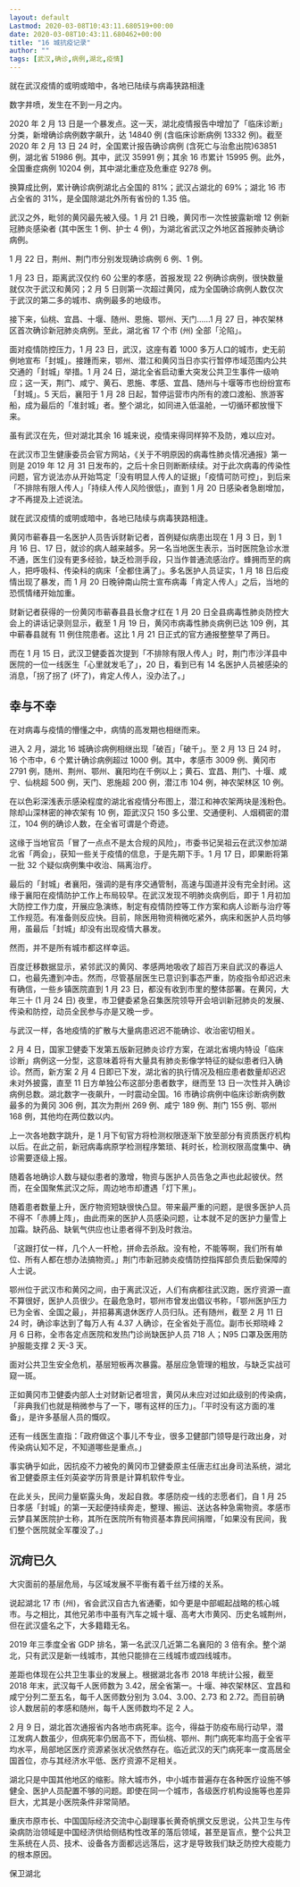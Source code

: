 ```yaml
---
layout: default
Lastmod: 2020-03-08T10:43:11.680519+00:00
date: 2020-03-08T10:43:11.680462+00:00
title: "16 城抗疫记录"
author: ""
tags: [武汉,确诊,病例,湖北,疫情]
---
```


就在武汉疫情的或明或暗中，各地已陆续与病毒狭路相逢

数字井喷，发生在不到一月之内。

2020 年 2 月 13 日是一个暴发点。这一天，湖北疫情报告中增加了「临床诊断」分类，新增确诊病例数字飙升，达 14840 例 (含临床诊断病例 13332 例)。截至 2020 年 2 月 13 日 24 时，全国累计报告确诊病例 (含死亡与治愈出院)63851 例，湖北省 51986 例。其中，武汉 35991 例；其余 16 市累计 15995 例。此外，全国重症病例 10204 例，其中湖北重症及危重症 9278 例。

换算成比例，累计确诊病例湖北占全国的 81%；武汉占湖北的 69%；湖北 16 市占全省的 31%，是全国除湖北外所有省份的 1.35 倍。

武汉之外，毗邻的黄冈最先被入侵。1 月 21 日晚，黄冈市一次性披露新增 12 例新冠肺炎感染者 (其中医生 1 例、护士 4 例)，为湖北省武汉之外地区首报肺炎确诊病例。

1 月 22 日，荆州、荆门市分别发现确诊病例 6 例、1 例。

1 月 23 日，距离武汉仅约 60 公里的孝感，首报发现 22 例确诊病例，很快数量就仅次于武汉和黄冈；2 月 5 日则第一次超过黄冈，成为全国确诊病例人数仅次于武汉的第二多的城市、病例最多的地级市。

接下来，仙桃、宜昌、十堰、随州、恩施、鄂州、天门……1 月 27 日，神农架林区首次确诊新冠肺炎病例。至此，湖北省 17 个市 (州) 全部「沦陷」。

面对疫情防控压力，1 月 23 日，武汉，这座有着 1000 多万人口的城市，史无前例地宣布「封城」。接踵而来，鄂州、潜江和黄冈当日亦实行暂停市域范围内公共交通的「封城」举措。1 月 24 日，湖北全省启动重大突发公共卫生事件一级响应；这一天，荆门、咸宁、黄石、恩施、孝感、宜昌、随州与十堰等市也纷纷宣布「封城」。5 天后，襄阳于 1 月 28 日起，暂停运营市内所有的渡口渡船、旅游客船，成为最后的「准封城」者。整个湖北，如同进入低温舱，一切循环都放慢下来。

虽有武汉在先，但对湖北其余 16 城来说，疫情来得同样猝不及防，难以应对。

在武汉市卫生健康委员会官方网站，《关于不明原因的病毒性肺炎情况通报》第一则是 2019 年 12 月 31 日发布的，之后十余日则断断续续。对于此次病毒的传染性问题，官方说法亦从开始笃定「没有明显人传人的证据」「疫情可防可控」，到后来「不排除有限人传人」「持续人传人风险很低」，直到 1 月 20 日感染者急剧增加，才不再提及上述说法。

就在武汉疫情的或明或暗中，各地已陆续与病毒狭路相逢。

黄冈市蕲春县一名医护人员告诉财新记者，首例疑似病患出现在 1 月 3 日，到 1 月 16 日、17 日，就诊的病人越来越多。另一名当地医生表示，当时医院急诊水泄不通，医生们没有更多经验，缺乏检测手段，只当作普通流感治疗。蜂拥而至的病人，把呼吸科、传染科的病床「全都住满了」。多名医护人员证实，1 月 18 日后疫情出现了暴发，而 1 月 20 日晚钟南山院士宣布病毒「肯定人传人」之后，当地的恐慌情绪开始加重。

财新记者获得的一份黄冈市蕲春县县长詹才红在 1 月 20 日全县病毒性肺炎防控大会上的讲话记录则显示，截至 1 月 19 日，黄冈市病毒性肺炎病例已达 109 例，其中蕲春县就有 11 例住院患者。这比 1 月 21 日正式的官方通报整整早了两日。

而在 1 月 15 日，武汉卫健委首次提到「不排除有限人传人」时，荆门市沙洋县中医院的一位一线医生「心里就发毛了」，20 日，看到已有 14 名医护人员被感染的消息，「拐了拐了 (坏了)，肯定人传人，没办法了。」

幸与不幸
----

在对病毒与疫情的懵懂之中，病情的高发期也相继而来。

进入 2 月，湖北 16 城确诊病例相继出现「破百」「破千」。至 2 月 13 日 24 时，16 个市中，6 个累计确诊病例超过 1000 例。其中，孝感市 3009 例、黄冈市 2791 例，随州、荆州、鄂州、襄阳均在千例以上；黄石、宜昌、荆门、十堰、咸宁、仙桃超 500 例，天门、恩施超 200 例，潜江市 104 例，神农架林区 10 例。

在以色彩深浅表示感染程度的湖北省疫情分布图上，潜江和神农架两块是浅粉色。除却山深林密的神农架有 10 例，距武汉只 150 多公里、交通便利、人烟稠密的潜江，104 例的确诊人数，在全省可谓是个奇迹。

这缘于当地官员「冒了一点点不是太合规的风险」，市委书记吴祖云在武汉参加湖北省「两会」，获知一些关于疫情的信息，于是先期下手。1 月 17 日，即果断将第一批 32 个疑似病例集中收治、隔离治疗。

最后的「封城」者襄阳，强调的是有序交通管制，高速与国道并没有完全封闭。这缘于襄阳在疫情防护工作上布局较早。在武汉发现不明肺炎病例后，即于 1 月初加大防控工作力度，开展应急演练，制定有疫情防控等工作方案和病人诊断与治疗等工作规范。有准备则反应快。目前，除医用物资稍微吃紧外，病床和医护人员均够用，虽最后「封城」却没有出现疫情大暴发。

然而，并不是所有城市都这样幸运。

百度迁移数据显示，紧邻武汉的黄冈、孝感两地吸收了超百万来自武汉的春运人口，也最先遭到冲击。然而，尽管基层医生已意识到事态严重，防疫指令却迟迟未有确信，一些乡镇医院直到 1 月 23 日，都没有收到市里的整体部署。在黄冈，大年三十 (1 月 24 日) 夜里，市卫健委紧急召集医院领导开会培训新冠肺炎的发展、传染和防控，动员全民参与亦是又晚一步。

与武汉一样，各地疫情的扩散与大量病患迟迟不能确诊、收治密切相关。

2 月 4 日，国家卫健委下发第五版新冠肺炎诊疗方案，在湖北省境内特设「临床诊断」病例这一分型，这意味着将有大量具有肺炎影像学特征的疑似患者归入确诊。然而，新方案 2 月 4 日即已下发，湖北省的执行情况及相应患者数量却迟迟未对外披露，直至 11 日方单独公布这部分患者数字，继而至 13 日一次性并入确诊病例总数。湖北数字一夜飙升，一时震动全国。16 市确诊病例中临床诊断病例数最多的为黄冈 306 例，其次为荆州 269 例、咸宁 189 例、荆门 155 例、鄂州 168 例，其他均在两位数以内。

上一次各地数字跳升，是 1 月下旬官方将检测权限逐渐下放至部分有资质医疗机构以后。在此之前，新冠病毒病原学检测程序繁琐、耗时长，检测权限高度集中、确诊需要逐级上报。

随着各地确诊人数与疑似患者的激增，物资与医护人员告急之声也此起彼伏。然而，在全国聚焦武汉之际，周边地市却遭遇「灯下黑」。

随着患者数量上升，医疗物资短缺很快凸显。带来最严重的问题，是很多医护人员不得不「赤膊上阵」，由此而来的医护人员感染问题，让本就不足的医护力量雪上加霜。缺药品、缺氧气供应也让患者得不到及时救治。

「这跟打仗一样，几个人一杆枪，拼命去杀敌。没有枪，不能等啊，我们所有单位、所有人都在想办法搞物资。」荆门市新冠肺炎疫情防控指挥部负责后勤保障的人士说。

鄂州位于武汉市和黄冈之间，由于离武汉近，人们有病都往武汉跑，医疗资源一直不算很好，医护人员很少。在最危急时，鄂州市曾发出倡议书称，「鄂州医护压力已为全省、全国之最」，并招募离退休医疗人员归队。还有随州，截至 2 月 11 日 24 时，确诊率达到了每万人有 4.37 人确诊，在全省处于高位。副市长郑晓峰 2 月 6 日称，全市各定点医院和发热门诊尚缺医护人员 718 人；N95 口罩及医用防护服能支撑 2 天-3 天。

面对公共卫生安全危机，基层短板再次暴露。基层应急管理的粗放，与缺乏实战可窥一斑。

正如黄冈市卫健委内部人士对财新记者坦言，黄冈从未应对过如此级别的传染病，「非典我们也就是稍微参与了一下，哪有这样的压力」。「平时没有这方面的准备」，是许多基层人员的慨叹。

还有一线医生直指：「政府做这个事儿不专业，很多卫健部门领导是行政出身，对传染病认知不足，不知道哪些是重点。」

事实确乎如此，因抗疫不力被免的黄冈市卫健委原主任唐志红出身司法系统，湖北省卫健委原主任刘英姿学历背景是计算机软件专业。

在此关头，民间力量崭露头角，发起自救。孝感防疫一线的志愿者们，自 1 月 25 日孝感「封城」的第一天起便持续奔走，整理、搬运、送达各种急需物资。孝感市云梦县某医院护士称，其所在医院所有物资基本靠民间捐赠，「如果没有民间，我们整个医院就全军覆没了。」

沉疴已久
----

大灾面前的基层危局，与区域发展不平衡有着千丝万缕的关系。

说起湖北 17 市 (州)，省会武汉自古九省通衢，如今更是中部崛起战略的核心城市。与之相比，其他兄弟市中虽有汽车之城十堰、高考大市黄冈、历史名城荆州，但在武汉盛名之下，大多籍籍无名。

2019 年三季度全省 GDP 排名，第一名武汉几近第二名襄阳的 3 倍有余。整个湖北，只有武汉是新一线城市，其他只能排在三线城市或四线城市。

差距也体现在公共卫生事业的发展上。根据湖北各市 2018 年统计公报，截至 2018 年末，武汉每千人医师数为 3.42，居全省第一。十堰、神农架林区、宜昌和咸宁分列二至五名，每千人医师数分别为 3.04、3.00、2.73 和 2.72。而目前确诊人数居前的孝感和随州，每千人医师数均不足 2 人。

2 月 9 日，湖北首次通报省内各地市病死率。迄今，得益于防疫布局行动早，潜江发病人数虽少，但病死率仍居高不下，而仙桃、鄂州、荆门病死率均高于全省平均水平，局部地区医疗资源紧张状况依然存在。临近武汉的天门病死率一度高居全国首位，亦与其经济水平低、医疗资源不足相关。

湖北只是中国其他地区的缩影。除大城市外，中小城市普遍存在各种医疗设施不够健全、医护人员配置不够的问题。即使在同一个城市，各级医疗机构设施等也差异巨大，尤其是小医院条件非常简陋。

重庆市原市长、中国国际经济交流中心副理事长黄奇帆撰文反思说，公共卫生与传染病防治领域是中国经济供给侧结构性改革的落后领域，甚至是盲点，整个公共卫生系统在人员、技术、设备各方面都远远落后，这才是导致我们缺乏防控大疫能力的根本原因。

保卫湖北

